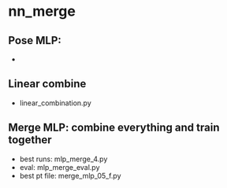 # nn_merge
## Pose MLP:
- 
## Linear combine
- linear_combination.py
## Merge MLP: combine everything and train together
- best runs: mlp_merge_4.py
- eval: mlp_merge_eval.py
- best pt file: merge_mlp_05_f.py
